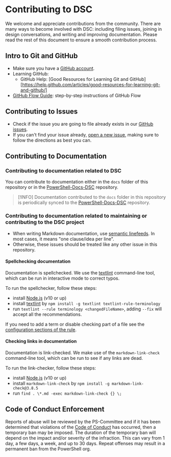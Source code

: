 # Contributing to DSC

We welcome and appreciate contributions from the community.
There are many ways to become involved with DSC:
including filing issues,
joining in design conversations,
and writing and improving documentation.
Please read the rest of this document to ensure a smooth contribution process.

## Intro to Git and GitHub

* Make sure you have a [GitHub account](https://github.com/signup/free).
* Learning GitHub:
  * GitHub Help: [Good Resources for Learning Git and GitHub][https://help.github.com/articles/good-resources-for-learning-git-and-github/]
* [GitHub Flow Guide](https://guides.github.com/introduction/flow/):
  step-by-step instructions of GitHub Flow

## Contributing to Issues

* Check if the issue you are going to file already exists in our [GitHub issues](https://github.com/powershell/DSC/).
* If you can't find your issue already,
  [open a new issue](https://github.com/PowerShell/DSC/issues/new/choose),
  making sure to follow the directions as best you can.

## Contributing to Documentation

### Contributing to documentation related to DSC

You can contribute to documentation either in the `docs` folder of this repository
or in the [PowerShell-Docs-DSC](https://github.com/MicrosoftDocs/PowerShell-Docs-DSC/) repository.

> [!INFO]
> Documentation contributed to the `docs` folder in this repository is periodically synced to the [PowerShell-Docs-DSC](https://github.com/MicrosoftDocs/PowerShell-Docs-DSC/) repository.

### Contributing to documentation related to maintaining or contributing to the DSC project

* When writing Markdown documentation, use [semantic linefeeds](https://rhodesmill.org/brandon/2012/one-sentence-per-line/).
  In most cases, it means "one clause/idea per line".
* Otherwise, these issues should be treated like any other issue in this repository.

#### Spellchecking documentation

Documentation is spellchecked. We use the
[textlint](https://github.com/textlint/textlint/wiki/Collection-of-textlint-rule) command-line tool,
which can be run in interactive mode to correct typos.

To run the spellchecker, follow these steps:

* install [Node.js](https://nodejs.org/en/) (v10 or up)
* install [textlint](https://github.com/textlint/textlint/wiki/Collection-of-textlint-rule) by
  `npm install -g textlint textlint-rule-terminology`
* run `textlint --rule terminology <changedFileName>`,
  adding `--fix` will accept all the recommendations.

If you need to add a term or disable checking part of a file see the [configuration sections of the rule](https://github.com/sapegin/textlint-rule-terminology).

#### Checking links in documentation

Documentation is link-checked. We make use of the
`markdown-link-check` command-line tool,
which can be run to see if any links are dead.

To run the link-checker, follow these steps:

* install [Node.js](https://nodejs.org/en/) (v10 or up)
* install `markdown-link-check` by
  `npm install -g markdown-link-check@3.8.5`
* run `find . \*.md -exec markdown-link-check {} \;`

## Code of Conduct Enforcement

Reports of abuse will be reviewed by the PS-Committee and if it has been determined that violations of the
[Code of Conduct](CODE_OF_CONDUCT.md) has occurred, then a temporary ban may be imposed.
The duration of the temporary ban will depend on the impact and/or severity of the infraction.
This can vary from 1 day, a few days, a week, and up to 30 days.
Repeat offenses may result in a permanent ban from the PowerShell org.
